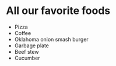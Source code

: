 # All our favorite foods

- Pizza
- Coffee
- Oklahoma onion smash burger
- Garbage plate
- Beef stew
- Cucumber